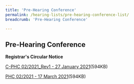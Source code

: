 ```yaml
---
title: 'Pre-Hearing Conference'
permalink: /hearing-lists/pre-hearing-conference-list/
breadcrumb: 'Pre-Hearing Conference'

---
```



Pre-Hearing Conference
---

**Registrar's Circular Notice**

[C-PHC 02/2021_Rev1 - 27 January 2021](/files/C-Phc022021_Rev1-27Jan2021.pdf)(594KB)

[PHC 02/2021 - 17 March 2021](/files/Phc022021-17Mar2021.pdf)(594KB)

